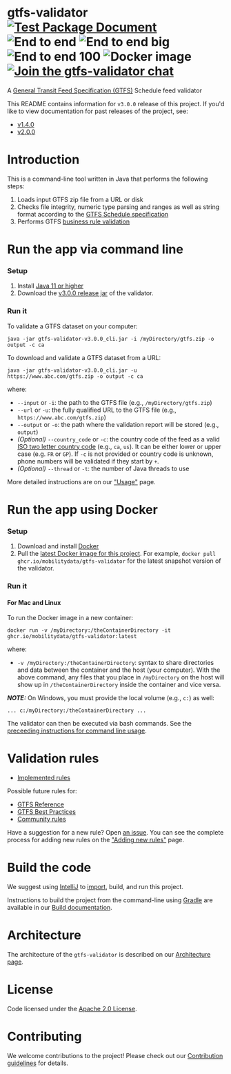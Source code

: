 # gtfs-validator [![Test Package Document](https://github.com/MobilityData/gtfs-validator/workflows/Test%20Package%20Document/badge.svg)](https://github.com/MobilityData/gtfs-validator/actions?query=workflow%3A%22Test+Package+Document%22) ![End to end](https://github.com/MobilityData/gtfs-validator/workflows/End%20to%20end/badge.svg) ![End to end big](https://github.com/MobilityData/gtfs-validator/workflows/End%20to%20end%20big/badge.svg) ![End to end 100](https://github.com/MobilityData/gtfs-validator/workflows/End%20to%20end%20100/badge.svg) ![Docker image](https://github.com/MobilityData/gtfs-validator/actions/workflows/docker.yml/badge.svg) [![Join the gtfs-validator chat](https://badgen.net/badge/slack/%20/green?icon=slack)](https://bit.ly/mobilitydata-slack)

A [General Transit Feed Specification (GTFS)](https://gtfs.mobilitydata.org/spec/gtfs-schedule) Schedule feed validator

This README contains information for `v3.0.0` release of this project. If you'd like to view documentation for past releases of the project, see:
* [v1.4.0](https://github.com/MobilityData/gtfs-validator/blob/v1.4.0-docs/README.md)
* [v2.0.0](https://github.com/MobilityData/gtfs-validator/blob/v2.0.0-docs/README.md)

# Introduction
This is a command-line tool written in Java that performs the following steps:
1. Loads input GTFS zip file from a URL or disk
1. Checks file integrity, numeric type parsing and ranges as well as string format according to the [GTFS Schedule specification](https://gtfs.mobilitydata.org/spec/gtfs-schedule#h.hc443y62gb8c)
1. Performs GTFS [business rule validation](/RULES.md)

# Run the app via command line
### Setup
1. Install [Java 11 or higher](https://www.oracle.com/java/technologies/javase-downloads.html)
1. Download the [v3.0.0 release jar](https://github.com/MobilityData/gtfs-validator/suites/4467368246/artifacts/118793764) of the validator.
   
### Run it
To validate a GTFS dataset on your computer:

`java -jar gtfs-validator-v3.0.0_cli.jar -i /myDirectory/gtfs.zip -o output -c ca` 

To download and validate a GTFS dataset from a URL:

`java -jar gtfs-validator-v3.0.0_cli.jar -u https://www.abc.com/gtfs.zip -o output -c ca`

where:
* `--input` or `-i`: the path to the GTFS file (e.g., `/myDirectory/gtfs.zip`)
* `--url` or `-u`: the fully qualified URL to the GTFS file (e.g., `https://www.abc.com/gtfs.zip`)
* `--output` or `-o`: the path where the validation report will be stored (e.g., `output`)
* *(Optional)* `--country_code` or `-c`: the country code of the feed as a valid [ISO two letter country code](https://en.wikipedia.org/wiki/ISO_3166-1_alpha-2) (e.g., `ca`, `us`). It can be either lower or upper case (e.g. `FR` or `GP`). If `-c` is not provided or country code is unknown, phone numbers will be validated if they start by `+`.   
* *(Optional)* `--thread` or `-t`: the number of Java threads to use

More detailed instructions are on our ["Usage"](/docs/USAGE.md) page.

# Run the app using Docker
### Setup
1. Download and install [Docker](https://docs.docker.com/get-started/)
1. Pull the [latest Docker image for this project](https://github.com/orgs/MobilityData/packages/container/package/gtfs-validator). For example, `docker pull ghcr.io/mobilitydata/gtfs-validator` for the latest snapshot version of the validator.

### Run it

#### For Mac and Linux

To run the Docker image in a new container:

`docker run -v /myDirectory:/theContainerDirectory -it ghcr.io/mobilitydata/gtfs-validator:latest`

where:
* `-v /myDirectory:/theContainerDirectory`: syntax to share directories and data between the container and the host (your computer). With the above command, any files that you place in `/myDirectory` on the host will show up in `/theContainerDirectory` inside the container and vice versa.

***NOTE:*** On Windows, you must provide the local volume (e.g., `c:`) as well:

`... c:/myDirectory:/theContainerDirectory ...`

The validator can then be executed via bash commands. See the [preceeding instructions for command line usage](#run-the-app-via-command-line).

# Validation rules
* [Implemented rules](/RULES.md)

Possible future rules for:
* [GTFS Reference](https://github.com/MobilityData/gtfs-validator/labels/Rules%20-%20GTFS%20Reference)
* [GTFS Best Practices](https://github.com/MobilityData/gtfs-validator/labels/Rules%20-%20GTFS%20Best%20Practices)
* [Community rules](https://github.com/MobilityData/gtfs-validator/labels/Rules%20-%20Community%20rules)

Have a suggestion for a new rule? Open [an issue](https://github.com/MobilityData/gtfs-validator/issues/new/choose). You can see the complete process for adding new rules on the ["Adding new rules"](/docs/NEW_RULES.md) page.

# Build the code
We suggest using [IntelliJ](https://www.jetbrains.com/idea/download/) to [import](https://www.jetbrains.com/help/idea/import-project-or-module-wizard.html), build, and run this project.

Instructions to build the project from the command-line using [Gradle](https://gradle.org/) are available in our [Build documentation](/docs/BUILD.md).

# Architecture
The architecture of the `gtfs-validator` is described on our [Architecture page](/docs/ARCHITECTURE.md).

# License
Code licensed under the [Apache 2.0 License](http://www.apache.org/licenses/LICENSE-2.0).

# Contributing
We welcome contributions to the project! Please check out our [Contribution guidelines](/docs/CONTRIBUTING.md) for details. 
